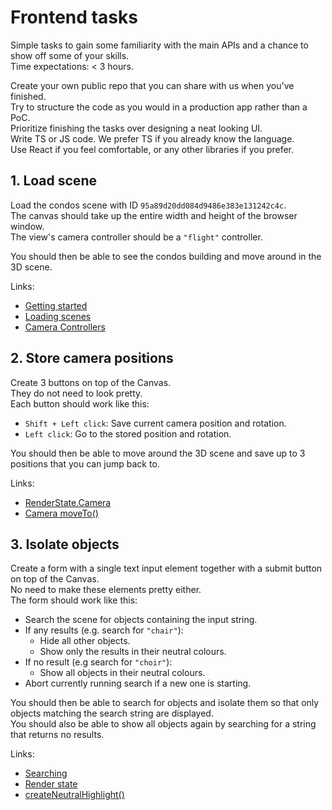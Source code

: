 # Frontend tasks

Simple tasks to gain some familiarity with the main APIs and a chance to show off some of your skills.  
Time expectations: < 3 hours.

Create your own public repo that you can share with us when you've finished.  
Try to structure the code as you would in a production app rather than a PoC.  
Prioritize finishing the tasks over designing a neat looking UI.  
Write TS or JS code. We prefer TS if you already know the language.  
Use React if you feel comfortable, or any other libraries if you prefer.

## 1. Load scene

Load the condos scene with ID `95a89d20dd084d9486e383e131242c4c`.  
The canvas should take up the entire width and height of the browser window.  
The view's camera controller should be a `"flight"` controller.

You should then be able to see the condos building and move around in the 3D scene.

Links:

- [Getting started](https://docs.novorender.com/docs/tutorial/getting_started)
- [Loading scenes](https://docs.novorender.com/docs/guides/loading_scenes)
- [Camera Controllers](https://docs.novorender.com/docs/guides/camera_controllers)

## 2. Store camera positions

Create 3 buttons on top of the Canvas.  
They do not need to look pretty.  
Each button should work like this:

- `Shift + Left click`: Save current camera position and rotation.
- `Left click`: Go to the stored position and rotation.

You should then be able to move around the 3D scene and save up to 3 positions that you can jump back to.

Links:

- [RenderState.Camera](https://docs.novorender.com/docs/web_api/Interfaces/interface.RenderStateCamera)
- [Camera moveTo()](https://docs.novorender.com/docs/web_api/Classes/class.FlightController#moveto)

## 3. Isolate objects  

Create a form with a single text input element together with a submit button on top of the Canvas.  
No need to make these elements pretty either.  
The form should work like this:  

- Search the scene for objects containing the input string.
- If any results (e.g. search for `"chair"`):
  - Hide all other objects.
  - Show only the results in their neutral colours.
- If no result (e.g search for `"choir"`):
  - Show all objects in their neutral colours.
- Abort currently running search if a new one is starting.  

You should then be able to search for objects and isolate them so that only objects matching the search string are displayed.  
You should also be able to show all objects again by searching for a string that returns no results.  

Links:

- [Searching](https://docs.novorender.com/docs/guides/searching)
- [Render state](https://docs.novorender.com/docs/guides/render_state)
- [createNeutralHighlight()](https://docs.novorender.com/docs/web_api/Functions/function.createNeutralHighlight)
